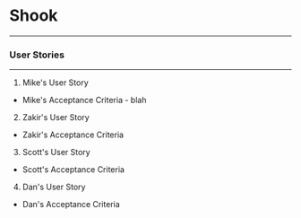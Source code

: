 # Shook
***

### User Stories
***
1) Mike's User Story
* Mike's Acceptance Criteria - blah

2) Zakir's User Story
* Zakir's Acceptance Criteria

3) Scott's User Story
* Scott's Acceptance Criteria

4) Dan's User Story
* Dan's Acceptance Criteria

